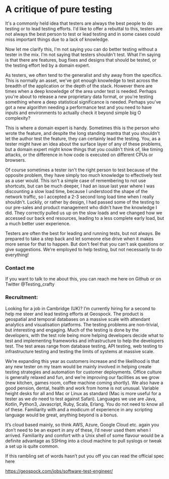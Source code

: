 # A critique of pure testing

It's a commonly held idea that testers are always the best people to do testing or to lead testing efforts. I'd like to 
offer a rebuttal to this, testers are not always the best person to test or lead testing and in some cases could miss
 important things due to a lack of knowledge. 
 
Now let me clarify this, I'm not saying you can do better testing without a tester in the mix. I'm not saying that 
testers shouldn't test. What I'm saying is that there are features, bug fixes and designs that should be tested, or the
testing effort led by a domain expert.  

As testers, we often tend to the generalist and shy away from the specifics. This is normally an asset, we've got enough
 knowledge to test across the breadth of the application or the depth of the stack. However there are times when a 
deep knowledge of the area under test is needed. Perhaps you're about to release a new proprietary data format, or you're
testing something where a deep statistical significance is needed. Perhaps you've got a new algorithm needing a 
performance test and you need to have inputs and environments to actually check it beyond simple big O complexity?

This is where a domain expert is handy. Sometimes this is the person who wrote the feature, and despite the long standing
mantra that you shouldn't let the author test the feature, they can certainly lead the testing. You, as a tester might
have an idea about the surface layer of any of these problems, but a domain expert might know things that you couldn't
think of, like timing attacks, or the difference in how code is executed on different CPUs or browsers. 

Of course sometimes a tester isn't the right person to test because of the opposite problem, they have simply too much 
knowledge to effectively test as a user would. This isn't a simple case of remembering to not use shortcuts, but can 
be much deeper, I had an issue last year where I was discounting a slow load time, because I understood the shape of 
the network traffic, so I accepted a 2-3 second long load time when I really shouldn't. Luckily, or rather by design, 
I had passed some of the testing to our pre-sales and product management who didn't have the knowledge I did. They
correctly pulled us up on the slow loads and we changed how we accessed our back end resources, leading to a less 
complete early load, but a much better user experience.

Testers are often the best for leading and running tests, but not always. Be prepared to take a step back and let 
someone else drive when it makes more sense for that to happen. But don't feel that you can't ask questions or give
suggestions. We're employed to help testing, but not necessarily to do everything!

### Contact me
If you want to talk  to me about this, you can reach me here on Github or on Twitter @Testing_crafty

### Recruitment: 
Looking for a job in Cambridge (UK)?
I’m currently hiring for a second to help me steer and lead testing efforts at Geospock. The product is geospatial and temporal databases on a massive scale with attendant analytics and visualisation platforms. The testing problems are non-trivial, but interesting and engaging. Much of the testing is done by the developers, with the test role being more helping developers decide what to test and implementing frameworks and infrastructure to help the developers test. The test areas range from database testing, API testing, web testing to infrastructure testing and testing the limits of systems at massive scale.

We’re expanding this year as customers increase and the likelihood is that any new tester on my team would be mainly involved in helping create testing strategies and automation for customer deployments. Office culture is generally relaxed and fun, and we’re improving our facilities as we grow (new kitchen, games room, coffee machine coming shortly). We also have a good pension, dental, health and work from home is not unusual. Variable height desks for all and Mac or Linux as standard (Mac is more useful for a tester as we _do_ need to test against Safari). Languages we use are Java, Kotlin, Python3, Javascript, Ruby,  Scala, Erlang. You do not need to know all of these. Familiarity with and a modicum of experience in any scripting language would be great, anything beyond is a bonus. 

It’s cloud based mainly, so think AWS, Azure, Google Cloud etc. again you don’t need to be an expert in any of these, I’d never used them when I arrived. Familiarity and comfort with a Unix shell of some flavour would be a definite advantage as SSHing into a cloud machine to pull syslogs or tweak a set up is quite common.

If this rambling set of words hasn’t put you off you can read the official spec here

https://geospock.com/jobs/software-test-engineer/
